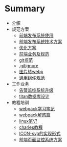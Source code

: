 # Summary

* [介绍](README.md)
* 规范方案
  * [前端发布系统使用](规范方案/前端发布系统使用.md)
  * [前端发布系统技术方案](规范方案/前端发布系统技术方案.md)
  * [优化方案](规范方案/优化方案.md)
  * [前端业务及规范](规范方案/前端业务.md)
  * [git规范](规范方案/git规范.md)
  * [.gitignore](规范方案/gitignore.md)
  * [图片转webp](规范方案/图片转webp.md)
  * [通用组件规范](规范方案/通用组件规范.md)
* 工作业务
  * [告警监控系统升级](工作业务/告警监控系统升级.md)
  * [titan数据库设计](工作业务/titan数据库设计.md)
* 教程培训
  - [webpack学习笔记](教程培训/webpack学习笔记.md)
  - [webpack解惑篇](教程培训/webpack解惑篇.md)
  - [linux笔记](教程培训/linux笔记.md)
  - [charles教程](教程培训/charles教程.md)
  - [ICON-svg的实现形式](教程培训/ICON-svg的实现形式.md)
  - [前端页面监控系统方案](教程培训/前端页面错误监控系统.md)

